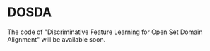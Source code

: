 # DOSDA
The code of "Discriminative Feature Learning for Open Set Domain Alignment" will be available soon.
